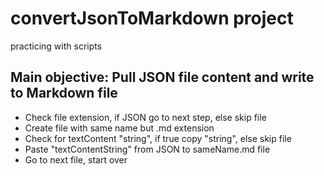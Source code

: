 # convertJsonToMarkdown project

practicing with scripts

## Main objective: Pull JSON file content and write to Markdown file

- Check file extension, if JSON go to next step, else skip file
- Create file with same name but .md extension
- Check for textContent "string", if true copy "string", else skip file
- Paste "textContentString" from JSON to sameName.md file
- Go to next file, start over
